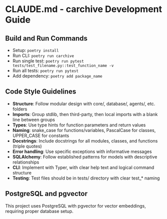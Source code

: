 # CLAUDE.md - carchive Development Guide

## Build and Run Commands
- Setup: `poetry install`
- Run CLI: `poetry run carchive`
- Run single test: `poetry run pytest tests/test_filename.py::test_function_name -v`
- Run all tests: `poetry run pytest`
- Add dependency: `poetry add package_name`

## Code Style Guidelines
- **Structure**: Follow modular design with core/, database/, agents/, etc. folders
- **Imports**: Group stdlib, then third-party, then local imports with a blank line between groups
- **Types**: Use type hints for function parameters and return values
- **Naming**: snake_case for functions/variables, PascalCase for classes, UPPER_CASE for constants
- **Docstrings**: Include docstrings for all modules, classes, and functions (triple quotes)
- **Error handling**: Use specific exceptions with informative messages
- **SQLAlchemy**: Follow established patterns for models with descriptive relationships
- **CLI**: Implement with Typer, with clear help text and logical command structure
- **Testing**: Test files should be in tests/ directory with clear test_* naming

## PostgreSQL and pgvector
This project uses PostgreSQL with pgvector for vector embeddings, requiring proper database setup.
